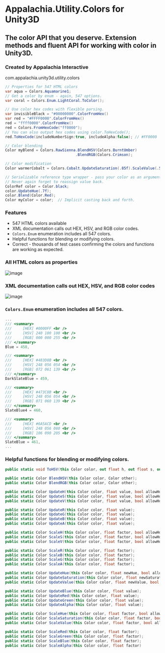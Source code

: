 # Appalachia.Utility.Colors for Unity3D
##  The color API that you deserve.  Extension methods and fluent API for working with color in Unity3D.
### Created by Appalachia Interactive
com.appalachia.unity3d.utility.colors

``` cs
// Properties for 547 HTML colors
var aqua = Colors.Aquamarine1;
// Get a color by enum - again, 547 options.
var coral = Colors.Enum.LightCoral.ToColor();
```
``` cs
// Use color hex codes with flexible parsing.  
var invisibleBlack = "#00000000".ColorFromHex()
var red = "#FFFF0000".ColorFromHex()
red = "ffff0000".ColorFromHex()
red = Colors.FromHexCode("ff0000");
// You can also output hex codes using color.ToHexCode();
red.ToHexCode(includeNumberSign:true, includeAlpha:false); // #FF0000
```
``` cs
// Color blending
Color myBlend = Colors.RawSienna.BlendHSV(Colors.BurntUmber)     
                                .BlendRGB(Colors.Crimson);
```
``` cs
// Color modification
Color warmerCobalt = Colors.Cobalt.UpdateSaturation(.85f).ScaleValue(.5f).ScaleRed(1.3f);
```
``` cs
// Serializable reference type wrapper - pass your color as an argument to methods.
// Never again forget to reassign value back.
ColorRef color = Color.black;
color.UpdateHue(.7f);
color.Blend(Color.Red);
Color myColor = color;  // Implicit casting back and forth.
```

### Features
- 547 HTML colors available
- XML documentation calls out HEX, HSV, and RGB color codes.
- `Colors.Enum` enumeration includes all 547 colors.
- Helpful functions for blending or modifying colors.
- Correct - thousands of test cases confirming the colors and functions are working as expected.

### All HTML colors as properties
![image](https://user-images.githubusercontent.com/18542093/117010475-d60cf500-acba-11eb-9ee0-db5de3971e6e.png)

### XML documentation calls out HEX, HSV, and RGB color codes
![image](https://user-images.githubusercontent.com/18542093/117010061-6a2a8c80-acba-11eb-8549-b1b2675023be.png)

### `Colors.Enum` enumeration includes all 547 colors.
``` cs
...
/// <summary>
///     [HEX] #0000FF <br />
///     [HSV] 240 100 100 <br />
///     [RGB] 000 000 255 <br />
/// </summary>
Blue = 458,

/// <summary>
///     [HEX] #483D8B <br />
///     [HSV] 248 056 054 <br />
///     [RGB] 072 061 139 <br />
/// </summary>
DarkSlateBlue = 459,

/// <summary>
///     [HEX] #473C8B <br />
///     [HSV] 248 056 054 <br />
///     [RGB] 071 060 139 <br />
/// </summary>
SlateBlue4 = 460,

/// <summary>
///     [HEX] #6A5ACD <br />
///     [HSV] 248 056 080 <br />
///     [RGB] 106 090 205 <br />
/// </summary>
SlateBlue = 461,
...
```

### Helpful functions for blending or modifying colors.
``` cs
public static void ToHSV(this Color color, out float h, out float s, out float v);

public static Color BlendHSV(this Color color, Color other);
public static Color BlendRGB(this Color color, Color other);

public static Color UpdateH(this Color color, float value, bool allowHdr = true);
public static Color UpdateS(this Color color, float value, bool allowHdr = true);
public static Color UpdateV(this Color color, float value, bool allowHdr = true);

public static Color UpdateR(this Color color, float value);
public static Color UpdateG(this Color color, float value);
public static Color UpdateB(this Color color, float value);
public static Color UpdateA(this Color color, float value);

public static Color ScaleH(this Color color, float factor, bool allowHdr = true);
public static Color ScaleS(this Color color, float factor, bool allowHdr = true);
public static Color ScaleV(this Color color, float factor, bool allowHdr = true);

public static Color ScaleR(this Color color, float factor);
public static Color ScaleB(this Color color, float factor);
public static Color ScaleG(this Color color, float factor);
public static Color ScaleA(this Color color, float factor);

public static Color UpdateHue(this Color color, float newHue, bool allowHdr = true);
public static Color UpdateSaturation(this Color color, float newSaturation, bool allowHdr = true);
public static Color UpdateValue(this Color color, float newValue, bool allowHdr = true);

public static Color UpdateBlue(this Color color, float value);
public static Color UpdateRed(this Color color, float value);
public static Color UpdateGreen(this Color color, float value);
public static Color UpdateAlpha(this Color color, float value);

public static Color ScaleHue(this Color color, float factor, bool allowHdr = true);
public static Color ScaleSaturation(this Color color, float factor, bool allowHdr = true);
public static Color ScaleValue(this Color color, float factor, bool allowHdr = true);

public static Color ScaleRed(this Color color, float factor);
public static Color ScaleGreen(this Color color, float factor);
public static Color ScaleBlue(this Color color, float factor);
public static Color ScaleAlpha(this Color color, float factor)
```
